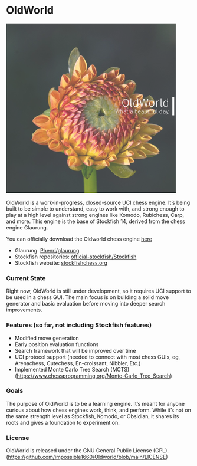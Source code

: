 # OldWorld
![OldWorld Logo](./oldworld.png)

OldWorld is a work-in-progress, closed-source UCI chess engine. It’s being built to be simple to understand, easy to work with, and strong enough to play at a high level against strong engines like Komodo, Rubichess, Carp, and more. This engine is the base of Stockfish 14, derived from the chess engine Glaurung.

You can officially download the Oldworld chess engine [here](https://www.mediafire.com/file/4g6xqifpf2yihj2/Oldworld.zip/file)

- Glaurung: [Phenri/glaurung](https://github.com/phenri/glaurung)
- Stockfish repositories: [official-stockfish/Stockfish](https://github.com/official-stockfish/Stockfish)
- Stockfish website: [stockfishchess.org](https://stockfishchess.org)

### Current State
Right now, OldWorld is still under development, so it requires UCI support to be used in a chess GUI. The main focus is on building a solid move generator and basic evaluation before moving into deeper search improvements.

### Features (so far, not including Stockfish features)
- Modified move generation
- Early position evaluation functions
- Search framework that will be improved over time
- UCI protocol support (needed to connect with most chess GUIs, eg, Arenachess, Cutechess, En-croissant, Nibbler, Etc.)
- Implemented Monte Carlo Tree Search (MCTS) (https://www.chessprogramming.org/Monte-Carlo_Tree_Search)

### Goals
The purpose of OldWorld is to be a learning engine. It’s meant for anyone curious about how chess engines work, think, and perform. While it’s not on the same strength level as Stockfish, Komodo, or Obsidian, it shares its roots and gives a foundation to experiment on.

### License
OldWorld is released under the GNU General Public License (GPL). (https://github.com/impossible1660/Oldworld/blob/main/LICENSE)
